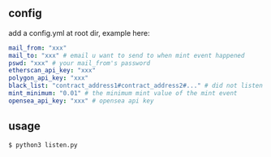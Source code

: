 ## config
add a config.yml at root dir, example here:
```yaml
mail_from: "xxx"
mail_to: "xxx" # email u want to send to when mint event happened
pswd: "xxx" # your mail_from's password
etherscan_api_key: "xxx"
polygon_api_key: "xxx"
black_list: "contract_address1#contract_address2#..." # did not listen these contract's mint event
mint_minimum: "0.01" # the minimum mint value of the mint event
opensea_api_key: "xxx" # opensea api key
```

## usage
```bash
$ python3 listen.py
```